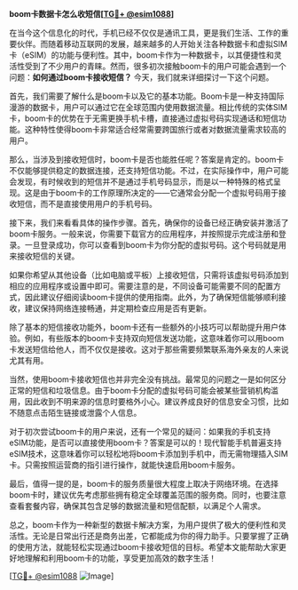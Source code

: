 **boom卡数据卡怎么收短信[[TG💪+ @esim1088](https://t.me/s/esim1088)]**

在当今这个信息化的时代，手机已经不仅仅是通讯工具，更是我们生活、工作的重要伙伴。而随着移动互联网的发展，越来越多的人开始关注各种数据卡和虚拟SIM卡（eSIM）的功能与便利性。其中，boom卡作为一种数据卡，以其便捷性和灵活性受到了不少用户的青睐。然而，很多初次接触boom卡的用户可能会遇到一个问题：**如何通过boom卡接收短信？** 今天，我们就来详细探讨一下这个问题。

首先，我们需要了解什么是boom卡以及它的基本功能。Boom卡是一种支持国际漫游的数据卡，用户可以通过它在全球范围内使用数据流量。相比传统的实体SIM卡，boom卡的优势在于无需更换手机卡槽，直接通过虚拟号码实现通话和短信功能。这种特性使得boom卡非常适合经常需要跨国旅行或者对数据流量需求较高的用户。

那么，当涉及到接收短信时，boom卡是否也能胜任呢？答案是肯定的。boom卡不仅能够提供稳定的数据连接，还支持短信功能。不过，在实际操作中，用户可能会发现，有时候收到的短信并不是通过手机号码显示，而是以一种特殊的格式呈现。这是由于boom卡的工作原理所决定的——它通常会分配一个虚拟号码用于接收短信，而不是直接使用用户的手机号码。

接下来，我们来看看具体的操作步骤。首先，确保你的设备已经正确安装并激活了boom卡服务。一般来说，你需要下载官方的应用程序，并按照提示完成注册和登录。一旦登录成功，你可以查看到boom卡为你分配的虚拟号码。这个号码就是用来接收短信的关键。

如果你希望从其他设备（比如电脑或平板）上接收短信，只需将该虚拟号码添加到相应的应用程序或设置中即可。需要注意的是，不同设备可能需要不同的配置方式，因此建议仔细阅读boom卡提供的使用指南。此外，为了确保短信能够顺利接收，建议保持网络连接畅通，并定期检查应用是否有更新。

除了基本的短信接收功能外，boom卡还有一些额外的小技巧可以帮助提升用户体验。例如，有些版本的boom卡支持双向短信发送功能，这意味着你可以用boom卡发送短信给他人，而不仅仅是接收。这对于那些需要频繁联系海外亲友的人来说尤其有用。

当然，使用boom卡接收短信也并非完全没有挑战。最常见的问题之一是如何区分正常的短信和垃圾信息。由于boom卡分配的虚拟号码可能会被某些营销机构滥用，因此收到不明来源的信息时要格外小心。建议养成良好的信息安全习惯，比如不随意点击陌生链接或泄露个人信息。

对于初次尝试boom卡的用户来说，还有一个常见的疑问：如果我的手机支持eSIM功能，是否可以直接使用boom卡？答案是可以的！现代智能手机普遍支持eSIM技术，这意味着你可以轻松地将boom卡添加到手机中，而无需物理插入SIM卡。只需按照运营商的指引进行操作，就能快速启用boom卡服务。

最后，值得一提的是，boom卡的服务质量很大程度上取决于网络环境。在选择boom卡时，建议优先考虑那些拥有稳定全球覆盖范围的服务商。同时，也要注意查看套餐内容，确保其包含足够的数据流量和短信配额，以满足个人需求。

总之，boom卡作为一种新型的数据卡解决方案，为用户提供了极大的便利性和灵活性。无论是日常出行还是商务出差，它都能成为你的得力助手。只要掌握了正确的使用方法，就能轻松实现通过boom卡接收短信的目标。希望本文能帮助大家更好地理解和利用boom卡的功能，享受更加高效的数字生活！

[[TG💪+ @esim1088](https://t.me/s/esim1088) ![Image](https://i.postimg.cc/4NQfJmqS/Snipaste-2025-05-13-00-14-12.png)]